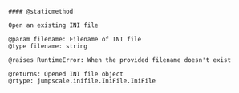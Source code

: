     #### @staticmethod 
    
    Open an existing INI file
    
    @param filename: Filename of INI file
    @type filename: string
    
    @raises RuntimeError: When the provided filename doesn't exist
    
    @returns: Opened INI file object
    @rtype: jumpscale.inifile.IniFile.IniFile
